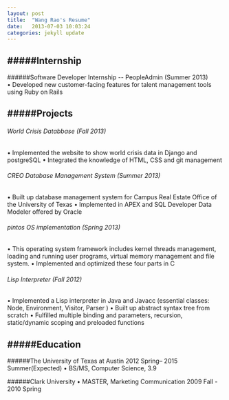 ```yaml
---
layout: post
title:  "Wang Rao's Resume"
date:   2013-07-03 10:03:24
categories: jekyll update
---
```

  
#####Internship
------------------------------------------------------------------
######Software Developer Internship -- PeopleAdmin    (Summer 2013)  
• Developed new customer-facing features for talent management tools using Ruby on Rails

    
#####Projects
------------------------------------------------------------------
<h6>World Crisis Databbase  (Fall 2013)</h6>
 • Implemented the website to show world crisis data in Django and postgreSQL
 • Integrated the knowledge of HTML, CSS and git management



<h6>CREO Database Management System (Summer 2013)</h6>
 • Built up database management system for Campus Real Estate Office of the University of Texas
 • Implemented in APEX and SQL Developer Data Modeler offered by Oracle

<h6>pintos OS implementation      (Spring 2013)</h6>
 • This operating system framework includes kernel threads management, 
  loading and running user programs, virtual memory management and file system.  
 • Implemented and optimized these four parts in C  
   

<h6>Lisp Interpreter   (Fall 2012)</h6>
 • Implemented a Lisp interpreter in Java and Javacc (essential classes: Node, Environment, Visitor, Parser )  
 • Built up abstract syntax tree from scratch  
 • Fulfilled multiple binding and parameters, recursion, static/dynamic scoping and preloaded functions  


#####Education
------------------------------------------------------------------
######The University of Texas at Austin    2012 Spring– 2015 Summer(Expected)
 • BS/MS, Computer Science, 3.9  
  
######Clark University
 • MASTER, Marketing Communication 2009 Fall - 2010 Spring
  
